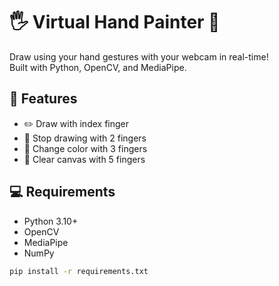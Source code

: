# 🖐️ Virtual Hand Painter 🎨

Draw using your hand gestures with your webcam in real-time!  
Built with Python, OpenCV, and MediaPipe.

## 🧠 Features
- ✏️ Draw with index finger
- 🛑 Stop drawing with 2 fingers
- 🎨 Change color with 3 fingers
- 🧼 Clear canvas with 5 fingers

## 💻 Requirements

- Python 3.10+
- OpenCV
- MediaPipe
- NumPy

```bash
pip install -r requirements.txt
